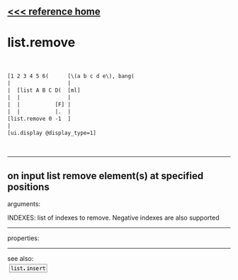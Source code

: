 [<<< reference home](ceammc_lib.md)
---

# list.remove

```


[1 2 3 4 5 6(      [\(a b c d e\), bang(
|                  |
|  [list A B C D(  [ml]
|  |               |
|  |           [F] |
|  |           |.  |
[list.remove 0 -1  ]
|
[ui.display @display_type=1]

            
```
---
on input list remove element(s) at specified positions
---
arguments:

INDEXES: list of indexes to remove. Negative indexes are
            also supported<br>

---
properties:


---
see also:<br>
[![list.insert](img/object_list.insert.png)](list.insert.md)
